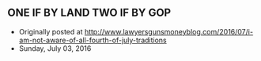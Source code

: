 ## ONE IF BY LAND TWO IF BY GOP

 * Originally posted at http://www.lawyersgunsmoneyblog.com/2016/07/i-am-not-aware-of-all-fourth-of-july-traditions
 * Sunday, July 03, 2016

